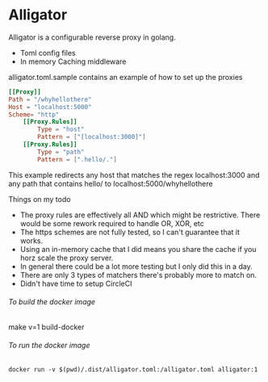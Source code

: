 # Alligator

Alligator is a configurable reverse proxy in golang.

- Toml config files
- In memory Caching middleware

alligator.toml.sample contains an example of how to set up the proxies
```toml
[[Proxy]]
Path = "/whyhellothere"
Host = "localhost:5000"
Scheme= "http"
	[[Proxy.Rules]]
		Type = "host"
		Pattern = ["[localhost:3000]"]
	[[Proxy.Rules]]
		Type = "path"
		Pattern = [".hello/."]
```
This example redirects any host that matches the regex localhost:3000 and any path that contains hello/ to localhost:5000/whyhellothere

Things on my todo
- The proxy rules are effectively all AND which might be restrictive. There would be some rework required to handle OR, XOR, etc
- The https schemes are not fully tested, so I can't guarantee that it works.
- Using an in-memory cache that I did means you share the cache if you horz scale the proxy server.  
- In general there could be a lot more testing but I only did this in a day. 
- There are only 3 types of matchers there's probably more to match on.
- Didn't have time to setup CircleCI

###### To build the docker image
make v=1 build-docker

###### To run the docker image
`docker run -v $(pwd)/.dist/alligator.toml:/alligator.toml alligator:1`